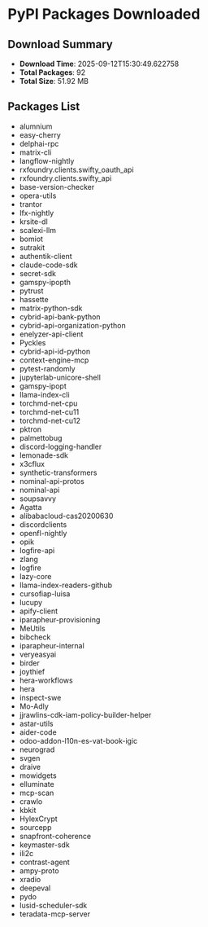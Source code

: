 # PyPI Packages Downloaded

## Download Summary
- **Download Time**: 2025-09-12T15:30:49.622758
- **Total Packages**: 92
- **Total Size**: 51.92 MB

## Packages List
- alumnium
- easy-cherry
- delphai-rpc
- matrix-cli
- langflow-nightly
- rxfoundry.clients.swifty_oauth_api
- rxfoundry.clients.swifty_api
- base-version-checker
- opera-utils
- trantor
- lfx-nightly
- krsite-dl
- scalexi-llm
- bomiot
- sutrakit
- authentik-client
- claude-code-sdk
- secret-sdk
- gamspy-ipopth
- pytrust
- hassette
- matrix-python-sdk
- cybrid-api-bank-python
- cybrid-api-organization-python
- enelyzer-api-client
- Pyckles
- cybrid-api-id-python
- context-engine-mcp
- pytest-randomly
- jupyterlab-unicore-shell
- gamspy-ipopt
- llama-index-cli
- torchmd-net-cpu
- torchmd-net-cu11
- torchmd-net-cu12
- pktron
- palmettobug
- discord-logging-handler
- lemonade-sdk
- x3cflux
- synthetic-transformers
- nominal-api-protos
- nominal-api
- soupsavvy
- Agatta
- alibabacloud-cas20200630
- discordclients
- openfl-nightly
- opik
- logfire-api
- zlang
- logfire
- lazy-core
- llama-index-readers-github
- cursofiap-luisa
- lucupy
- apify-client
- iparapheur-provisioning
- MeUtils
- bibcheck
- iparapheur-internal
- veryeasyai
- birder
- joythief
- hera-workflows
- hera
- inspect-swe
- Mo-Adly
- jjrawlins-cdk-iam-policy-builder-helper
- astar-utils
- aider-code
- odoo-addon-l10n-es-vat-book-igic
- neurograd
- svgen
- draive
- mowidgets
- elluminate
- mcp-scan
- crawlo
- kbkit
- HylexCrypt
- sourcepp
- snapfront-coherence
- keymaster-sdk
- ili2c
- contrast-agent
- ampy-proto
- xradio
- deepeval
- pydo
- lusid-scheduler-sdk
- teradata-mcp-server
